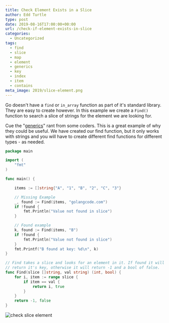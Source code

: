 ```yaml
---
title: Check Element Exists in a Slice
author: Edd Turtle
type: post
date: 2019-08-16T17:00:00+00:00
url: /check-if-element-exists-in-slice
categories:
  - Uncategorized
tags:
  - find
  - slice
  - map
  - element
  - generics
  - key
  - index
  - item
  - contains
meta_image: 2019/slice-element.png
---
```


Go doesn't have a `find` or `in_array` function as part of it's standard library. They are easy to create however. In this example we create a `Find()` function to search a slice of strings for the element we are looking for.

Cue the "[generics](https://go.googlesource.com/proposal/+/master/design/go2draft-generics-overview.md)" rant from some coders. This is a great example of why they could be useful. We have created our find function, but it only works with strings and you will have to create different find functions for different types - as needed.

```go
package main

import (
    "fmt"
)

func main() {

    items := []string{"A", "1", "B", "2", "C", "3"}

    // Missing Example
    _, found := Find(items, "golangcode.com")
    if !found {
        fmt.Println("Value not found in slice")
    }

    // Found example
    k, found := Find(items, "B")
    if !found {
        fmt.Println("Value not found in slice")
    }
    fmt.Printf("B found at key: %d\n", k)
}

// Find takes a slice and looks for an element in it. If found it will
// return it's key, otherwise it will return -1 and a bool of false.
func Find(slice []string, val string) (int, bool) {
    for i, item := range slice {
        if item == val {
            return i, true
        }
    }
    return -1, false
}
```

![check slice element](/img/2019/slice-element.png)